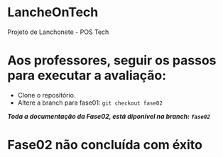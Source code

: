 # LancheOnTech
Projeto de Lanchonete - POS Tech

# Aos professores, seguir os passos para executar a avaliação:
- Clone o repositório.
- Altere a branch para fase01: `git checkout fase02`

***Toda a documentação da Fase02, está diponível na branch: `fase02`***

# Fase02 não concluída com éxito
